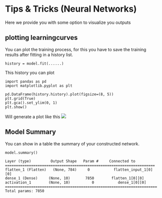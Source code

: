 # Tips & Tricks (Neural Networks)

Here we provide you with some option to visualize you outputs

## plotting learningcurves

You can plot the training process, for this you have to save the training results after fitting in a history list.

```
history = model.fit(......)
```
This history you can plot

```
import pandas as pd
import matplotlib.pyplot as plt

pd.DataFrame(history.history).plot(figsize=(8, 5))
plt.grid(True)
plt.gca().set_ylim(0, 1)
plt.show()

```
Will generate a plot like this
![](https://i.stack.imgur.com/LfFC3.png})

## Model Summary

You can show in a table the summary of your constructed network.

```
model.summary()

Layer (type)         Output Shape   Param #     Connected to                     
=====================================================================
flatten_1 (Flatten)   (None, 784)     0           flatten_input_1[0][0]            
dense_1 (Dense)     (None, 10)       7850        flatten_1[0][0]                  
activation_1        (None, 10)          0           dense_1[0][0]                    
======================================================================
Total params: 7850

```


<!--
## Monitoring the jetson processes

You can monitor the CPU and GPU, memory and Swap usage of your jetson with a pre-installed program called [Jtop](https://github.com/rbonghi/jetson_stats).
Start a new putty session and login to your jetson (do not start the docker from this session)

to start it type: $ jtop
![](Jtop.PNG)
-->
